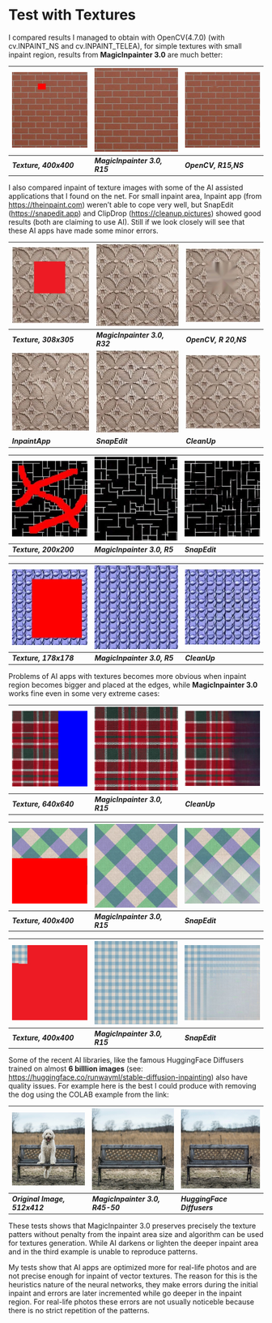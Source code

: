 # Test with Textures

I compared results I managed to obtain with OpenCV(4.7.0) (with cv.INPAINT_NS and cv.INPAINT_TELEA), for simple textures with small inpaint region, results from <b>MagicInpainter 3.0</b> are much better:

| <img src="brick1/brick-texture-png-23887_red2.jpg" width="200px"/> |  <img src="brick1/brick-texture-png-23887_inpainted_MI.jpg" width="200px"/> | <img src="brick1/brick-texture-png-23887_inpainted_cv2.jpg" width="200px"/> | 
|---|---|---| 
| *<b>Texture, 400x400</b>* | *<b>MagicInpainter 3.0, R15</b>* | *<b>OpenCV, R15,NS</b>* |


I also compared inpaint of texture images with some of the AI assisted applications that I found on the net. For small inpaint area, Inpaint app (from https://theinpaint.com) weren’t able to cope very well, but SnapEdit (https://snapedit.app) and ClipDrop (https://cleanup.pictures) showed good results (both are claiming to use AI). Still if we look closely will see that these AI apps have made some minor errors.


| <img src="cloth1/cloth1_red1.jpg" width="200px"/> |  <img src="cloth1/cloth1_inpainted_MI_R32_pass2.jpg" width="200px"/> | <img src="cloth1/cloth1_inpainted_cv2_NS_r20.jpg" width="200px"/> | 
|---|---|---| 
| *<b>Texture, 308x305</b>* | *<b>MagicInpainter 3.0, R32</b>* | *<b>OpenCV, R 20,NS</b>* |
| <img src="cloth1/cloth1_inpainted_inpaint.jpg" width="200px"/> |  <img src="cloth1/snapedit_1674684435592.jpg" width="200px"/> | <img src="cloth1/cloth1_red1_cleanup1.jpg" width="200px"/> | 
| *<b>InpaintApp</b>* | *<b>SnapEdit</b>* | *<b>CleanUp</b>* |

| <img src="textur9/textur9_22.JPG" width="200px"/> |  <img src="textur9/textur9_22_MI_r5.jpg" width="200px"/> | <img src="textur9/snapedit_1674693014145.jpg" width="200px"/> | 
|---|---|---| 
| *<b>Texture, 200x200</b>* | *<b>MagicInpainter 3.0, R5</b>* | *<b>SnapEdit</b>* |


| <img src="text042/text042_red1.jpg" width="200px"/> |  <img src="text042/text042_red1_inpainted_MI_r5.jpg" width="200px"/> | <img src="text042/text042_red1_inpainted_cleanup.jpg" width="200px"/> | 
|---|---|---| 
| *<b>Texture, 178x178</b>* | *<b>MagicInpainter 3.0, R5</b>* | *<b>CleanUp</b>* |


Problems of AI apps with textures becomes more obvious when inpaint region becomes bigger and placed at the edges, while <b>MagicInpainter 3.0</b> works fine even in some very extreme cases:


| <img src="cloth3/wildtextures_small_filled1.jpg" width="200px"/> |  <img src="cloth3/wildtextures_small_filled1_MI_r15.jpg" width="200px"/> | <img src="cloth3/wildtextures_small_filled1_cleanup.jpg" width="200px"/> | 
|---|---|---| 
| *<b>Texture, 640x640</b>* | *<b>MagicInpainter 3.0, R15</b>* | *<b>CleanUp</b>* |

| <img src="cloth6/cloth-violet-green_small_filled.jpg" width="200px"/> |  <img src="cloth6/cloth-violet-green_small_filled_MI_R15.jpg" width="200px"/> | <img src="cloth6/cloth-violet-green_small_filled_snapedit.jpg" width="200px"/> | 
|---|---|---| 
| *<b>Texture, 400x400</b>* | *<b>MagicInpainter 3.0, R15</b>* | *<b>SnapEdit</b>* |

| <img src="cloth4/table-cloth-blue_small_filled.jpg" width="200px"/> |  <img src="cloth4/table-cloth-blue_small_filled_inpainted_MI_r15.jpg" width="200px"/> | <img src="cloth4/table-cloth-blue_small_filled_snap_edit.jpg" width="200px"/> | 
|---|---|---| 
| *<b>Texture, 400x400</b>* | *<b>MagicInpainter 3.0, R15</b>* | *<b>SnapEdit</b>* |


Some of the recent AI libraries, like the famous HuggingFace Diffusers trained on almost <b>6 billlion images</b> (see: https://huggingface.co/runwayml/stable-diffusion-inpainting) also have quality issues. For example here is the best I could produce with removing the dog using the COLAB example from the link:

| <img src="dog/dog.jpg" width="200px"/> |  <img src="dog/dog_MI_many_passes_r45.jpg" width="200px"/> | <img src="dog/dog_inpaint.jpg" width="200px"/> | 
|---|---|---| 
| *<b>Original Image, 512x412</b>* | *<b>MagicInpainter 3.0, R45-50</b>* | *<b>HuggingFace Diffusers</b>* |



These tests shows that MagicInpainter 3.0 preserves precisely the texture patters without penalty from the inpaint area size and algorithm can be used for textures generation. While AI darkens or lighten the deeper inpaint area and in the third example is unable to reproduce patterns.
<p>
My tests show that AI apps are optimized more for real-life photos and are not precise enough for inpaint of vector textures. The reason for this is the heuristics nature of the neural networks, they make errors during the initial inpaint and errors are later incremented while go deeper in the inpaint region. For real-life photos these errors are not usually noticeble because there is no strict repetition of the patterns.  
</p>
